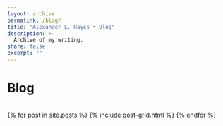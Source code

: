```yaml
---
layout: archive
permalink: /blog/
title: "Alexander L. Hayes • Blog"
description: >-
  Archive of my writing.
share: false
excerpt: ""
---
```


# Blog
<br />

<div class="tiles">
{% for post in site.posts %}
	{% include post-grid.html %}
{% endfor %}
</div><!-- /.tiles -->
